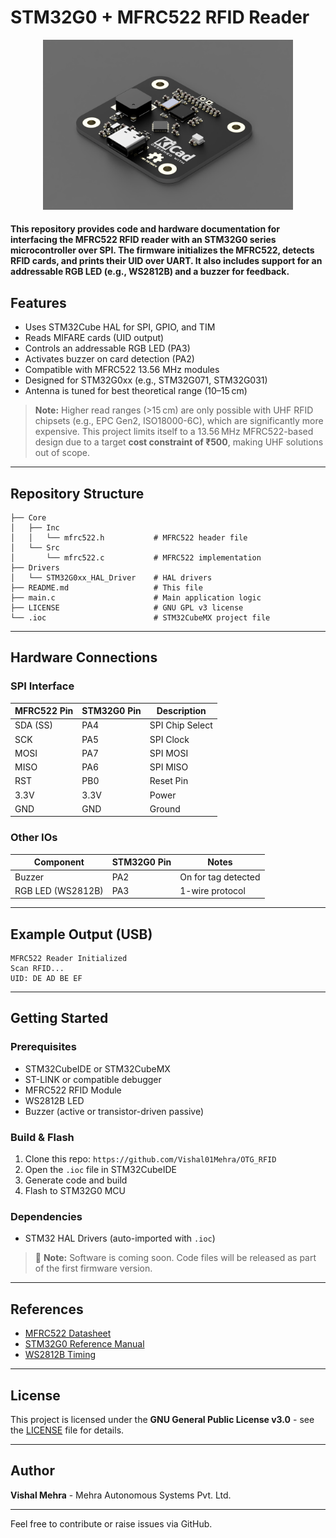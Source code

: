 # STM32G0 + MFRC522 RFID Reader
<p align="center">
  <img src="Images/OTG_RFID_Reader_2025-Jun-09_12-04-42AM-000_CustomizedView36382588610.png" width="400"/>
</p>

#### This repository provides code and hardware documentation for interfacing the **MFRC522 RFID reader** with an **STM32G0 series microcontroller** over SPI. The firmware initializes the MFRC522, detects RFID cards, and prints their UID over UART. It also includes support for an **addressable RGB LED** (e.g., WS2812B) and a **buzzer** for feedback.

##  Features
- Uses STM32Cube HAL for SPI, GPIO, and TIM
- Reads MIFARE cards (UID output)
- Controls an addressable RGB LED (PA3)
- Activates buzzer on card detection (PA2)
- Compatible with MFRC522 13.56 MHz modules
- Designed for STM32G0xx (e.g., STM32G071, STM32G031)
- Antenna is tuned for best theoretical range (10–15 cm)

>  **Note:** Higher read ranges (>15 cm) are only possible with UHF RFID chipsets (e.g., EPC Gen2, ISO18000-6C), which are significantly more expensive. This project limits itself to a 13.56 MHz MFRC522-based design due to a target **cost constraint of ₹500**, making UHF solutions out of scope.

---

##  Repository Structure
```
├── Core
│   ├── Inc
│   │   └── mfrc522.h           # MFRC522 header file
│   └── Src
│       └── mfrc522.c           # MFRC522 implementation
├── Drivers
│   └── STM32G0xx_HAL_Driver    # HAL drivers
├── README.md                   # This file
├── main.c                      # Main application logic
├── LICENSE                     # GNU GPL v3 license
└── .ioc                        # STM32CubeMX project file
```

---

##  Hardware Connections
### SPI Interface
| MFRC522 Pin | STM32G0 Pin | Description |
|-------------|-------------|-------------|
| SDA (SS)    | PA4         | SPI Chip Select |
| SCK         | PA5         | SPI Clock |
| MOSI        | PA7         | SPI MOSI |
| MISO        | PA6         | SPI MISO |
| RST         | PB0         | Reset Pin |
| 3.3V        | 3.3V        | Power |
| GND         | GND         | Ground |

### Other IOs
| Component         | STM32G0 Pin | Notes                       |
|-------------------|-------------|-----------------------------|
| Buzzer            | PA2         | On for tag detected         |
| RGB LED (WS2812B) | PA3         | 1-wire protocol             |

---

##  Example Output (USB)
```
MFRC522 Reader Initialized
Scan RFID...
UID: DE AD BE EF
```

---

##  Getting Started

### Prerequisites
- STM32CubeIDE or STM32CubeMX
- ST-LINK or compatible debugger
- MFRC522 RFID Module
- WS2812B LED
- Buzzer (active or transistor-driven passive)

### Build & Flash
1. Clone this repo: `https://github.com/Vishal01Mehra/OTG_RFID`
2. Open the `.ioc` file in STM32CubeIDE
3. Generate code and build
4. Flash to STM32G0 MCU

### Dependencies
- STM32 HAL Drivers (auto-imported with `.ioc`)

> 🔧 **Note:** Software is coming soon. Code files will be released as part of the first firmware version.

---

##  References
- [MFRC522 Datasheet](https://www.nxp.com/docs/en/data-sheet/MFRC522.pdf)
- [STM32G0 Reference Manual](https://www.st.com/resource/en/reference_manual/dm00371828.pdf)
- [WS2812B Timing](https://cdn-shop.adafruit.com/datasheets/WS2812B.pdf)

---

##  License
This project is licensed under the **GNU General Public License v3.0** - see the [LICENSE](LICENSE) file for details.

---

## Author
**Vishal Mehra** - Mehra Autonomous Systems Pvt. Ltd.

---

Feel free to contribute or raise issues via GitHub.